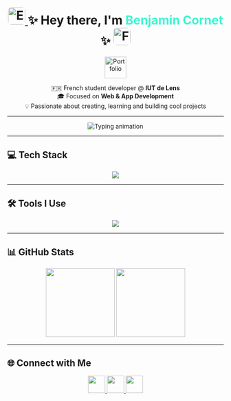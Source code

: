 <h1 align="center">
  <a href="https://github.com/BenjaminC62/BenjaminC62/blob/master/README.md">
    <img src="https://flagcdn.com/gb.svg" height="40" style="border-radius:8px;" alt="English"/>
  </a>
  ✨ Hey there, I'm <span style="color:#3AF7D0;">Benjamin Cornet</span> ✨
  <a href="https://github.com/BenjaminC62/BenjaminC62/blob/master/README-FR.md">
    <img src="https://flagcdn.com/fr.svg" height="40" style="border-radius:8px;" alt="Français"/>
  </a>
</h1>

<p align="center">
  <a href="https://cornetbenjaminportfolio.netlify.app/" target="_blank">
    <img src="https://img.shields.io/badge/🌐 Portfolio-111827?style=for-the-badge&logo=netlify&logoColor=00CFFF" alt="Portfolio" height="50" />
  </a>
</p>

<p align="center">
  🇫🇷 French student developer @ <strong>IUT de Lens</strong><br>
  🎓 Focused on <strong>Web & App Development</strong><br>
  💡 Passionate about creating, learning and building cool projects
</p>

---

<p align="center">
  <img src="https://readme-typing-svg.herokuapp.com?font=Poppins&weight=700&size=28&pause=3000&color=00CFFF&background=00000000&center=true&vCenter=true&width=600&height=50&lines=Fullstack+Developer+in+progress;Always+learning+new+technologies;Teamwork+%26+Problem+Solving;Clean+%26+Creative+Code" alt="Typing animation" />
</p>

---

## 💻 Tech Stack

<div align="center">
  
<img src="https://skillicons.dev/icons?i=html,css,js,ts,react,vue,nuxtjs,tailwind,nodejs,java,php,laravel,py,flask,postgres,sqlite,mongodb" />

</div>

---

## 🛠️ Tools I Use

<div align="center">
  
<img src="https://skillicons.dev/icons?i=vscode,phpstorm,pycharm,idea,git,github,gitlab,docker,linux,windows,ps,unity" />

</div>

---

## 📊 GitHub Stats

<div align="center">
  <img src="https://github-readme-stats.vercel.app/api?username=BenjaminC62&show_icons=true&theme=tokyonight&hide_border=true&count_private=true" height="160"/>
  <img src="https://github-readme-streak-stats.herokuapp.com/?user=BenjaminC62&theme=tokyonight&hide_border=true" height="160"/>
</div>

---

## 🌐 Connect with Me

<div align="center">
  <a href="https://www.linkedin.com/in/benjamin-cornet62/" target="_blank">
    <img src="https://skillicons.dev/icons?i=linkedin" height="40" />
  </a>
  <a href="mailto:benjamin.cornet62@gmail.com" target="_blank">
    <img src="https://skillicons.dev/icons?i=gmail" height="40" />
  </a>
  <a href="https://www.instagram.com/benjamin.c62/" target="_blank">
    <img src="https://skillicons.dev/icons?i=instagram" height="40" />
  </a>
</div>
